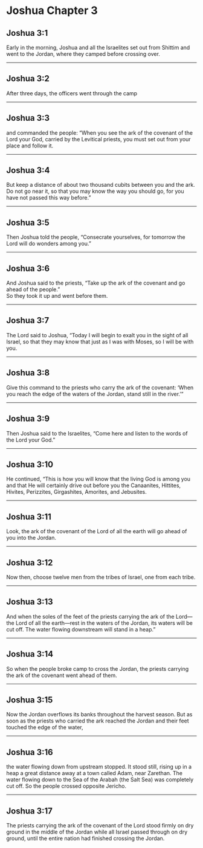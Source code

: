 # Joshua Chapter 3

## Joshua 3:1

Early in the morning, Joshua and all the Israelites set out from Shittim and went to the Jordan, where they camped before crossing over.

---

## Joshua 3:2

After three days, the officers went through the camp

---

## Joshua 3:3

and commanded the people: “When you see the ark of the covenant of the Lord your God, carried by the Levitical priests, you must set out from your place and follow it.

---

## Joshua 3:4

But keep a distance of about two thousand cubits between you and the ark. Do not go near it, so that you may know the way you should go, for you have not passed this way before.”

---

## Joshua 3:5

Then Joshua told the people, “Consecrate yourselves, for tomorrow the Lord will do wonders among you.”

---

## Joshua 3:6

And Joshua said to the priests, “Take up the ark of the covenant and go ahead of the people.”  
So they took it up and went before them.

---

## Joshua 3:7

The Lord said to Joshua, “Today I will begin to exalt you in the sight of all Israel, so that they may know that just as I was with Moses, so I will be with you.

---

## Joshua 3:8

Give this command to the priests who carry the ark of the covenant: ‘When you reach the edge of the waters of the Jordan, stand still in the river.’”

---

## Joshua 3:9

Then Joshua said to the Israelites, “Come here and listen to the words of the Lord your God.”

---

## Joshua 3:10

He continued, “This is how you will know that the living God is among you and that He will certainly drive out before you the Canaanites, Hittites, Hivites, Perizzites, Girgashites, Amorites, and Jebusites.

---

## Joshua 3:11

Look, the ark of the covenant of the Lord of all the earth will go ahead of you into the Jordan.

---

## Joshua 3:12

Now then, choose twelve men from the tribes of Israel, one from each tribe.

---

## Joshua 3:13

And when the soles of the feet of the priests carrying the ark of the Lord—the Lord of all the earth—rest in the waters of the Jordan, its waters will be cut off. The water flowing downstream will stand in a heap.”

---

## Joshua 3:14

So when the people broke camp to cross the Jordan, the priests carrying the ark of the covenant went ahead of them.

---

## Joshua 3:15

Now the Jordan overflows its banks throughout the harvest season. But as soon as the priests who carried the ark reached the Jordan and their feet touched the edge of the water,

---

## Joshua 3:16

the water flowing down from upstream stopped. It stood still, rising up in a heap a great distance away at a town called Adam, near Zarethan. The water flowing down to the Sea of the Arabah (the Salt Sea) was completely cut off. So the people crossed opposite Jericho.

---

## Joshua 3:17

The priests carrying the ark of the covenant of the Lord stood firmly on dry ground in the middle of the Jordan while all Israel passed through on dry ground, until the entire nation had finished crossing the Jordan.
